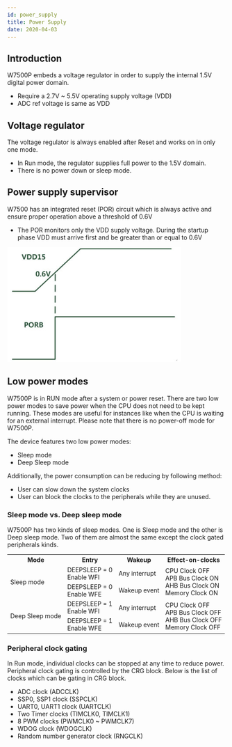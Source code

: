 ```yaml
---
id: power_supply
title: Power Supply
date: 2020-04-03
---
```



## Introduction

W7500P embeds a voltage regulator in order to supply the internal 1.5V digital power domain.

- Require a 2.7V ~ 5.5V operating supply voltage (VDD)
- ADC ref voltage is same as VDD


## Voltage regulator 

The voltage regulator is always enabled after Reset and works on in only one mode.

- In Run mode, the regulator supplies full power to the 1.5V domain.
- There is no power down or sleep mode.
## Power supply supervisor

W7500 has an integrated reset (POR) circuit which is always active and ensure proper operation above a threshold of 0.6V

- The POR monitors only the VDD supply voltage. During the startup phase VDD must arrive first and be greater than or equal to 0.6V

![Figure 1 POR reset waveform](/img/products/w7500/por_reset_waveform.jpg)

## Low power modes
W7500P is in RUN mode after a system or power reset. There are two low power modes to save power when the CPU does not need to be kept running. These modes are useful for instances like when the CPU is waiting for an external interrupt. Please note that there is no power-off mode for W7500P.

The device features two low power modes:

- Sleep mode
- Deep Sleep mode

Additionally, the power consumption can be reducing by following method:

- User can slow down the system clocks
- User can block the clocks to the peripherals while they are unused.

### Sleep mode vs. Deep sleep mode

W7500P has two kinds of sleep modes. One is Sleep mode and the other is Deep sleep mode.
Two of them are almost the same except the clock gated peripherals kinds. 

<table>
  <tr>
    <th>Mode</th>
    <th>Entry</th>
    <th>Wakeup</th>
    <th>Effect-on-clocks</th>
  </tr>
  <tr>
    <td rowspan="2">Sleep mode</td>
    <td>DEEPSLEEP = 0<br />Enable WFI</td>
    <td>Any interrupt</td>
    <td rowspan="2">CPU Clock OFF<br />APB Bus Clock ON<br />AHB Bus Clock ON<br />Memory Clock ON</td>
  </tr>
  <tr>
    <td>DEEPSLEEP = 0<br />Enable WFE</td>
    <td>Wakeup event</td>
  </tr>
  <tr>
    <td rowspan="2">Deep Sleep mode</td>
    <td>DEEPSLEEP = 1<br />Enable WFI</td>
    <td>Any interrupt</td>
    <td rowspan="2">CPU Clock OFF<br />APB Bus Clock OFF<br />AHB Bus Clock OFF<br />Memory Clock OFF</td>
  </tr>
  <tr>
    <td>DEEPSLEEP = 1<br />Enable WFE</td>
    <td>Wakeup event</td>
  </tr>
</table>


### Peripheral clock gating

In Run mode, individual clocks can be stopped at any time to reduce power.
Peripheral clock gating is controlled by the CRG block.
Below is the list of clocks which can be gating in CRG block.

- ADC clock (ADCCLK)
- SSP0, SSP1 clock (SSPCLK)
- UART0, UART1 clock (UARTCLK)
- Two Timer clocks (TIMCLK0, TIMCLK1)
- 8 PWM clocks (PWMCLK0 ~ PWMCLK7)
- WDOG clock (WDOGCLK)
- Random number generator clock (RNGCLK)
